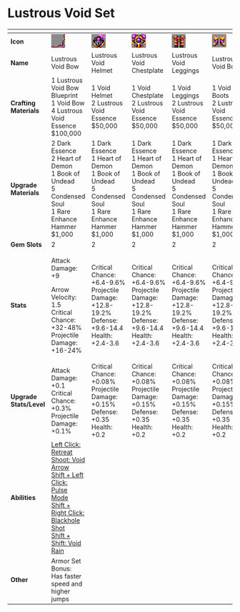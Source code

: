 # Lustrous Void Set



<table data-header-hidden><thead><tr><th width="150"></th><th width="273"></th><th width="279"></th><th width="285"></th><th width="309"></th><th width="293"></th></tr></thead><tbody><tr><td><strong>Icon</strong></td><td><img src="../../../../.gitbook/assets/image (114).png" alt="" data-size="original"></td><td><img src="../../../../.gitbook/assets/image (115).png" alt="" data-size="original"></td><td><img src="../../../../.gitbook/assets/image (116).png" alt="" data-size="original"></td><td><img src="../../../../.gitbook/assets/image (117).png" alt="" data-size="original"></td><td><img src="../../../../.gitbook/assets/image (113).png" alt="" data-size="original"></td></tr><tr><td><strong>Name</strong></td><td>Lustrous Void Bow</td><td>Lustrous Void Helmet</td><td>Lustrous Void Chestplate</td><td>Lustrous Void Leggings</td><td>Lustrous Void Boots</td></tr><tr><td><strong>Crafting Materials</strong></td><td>1 Lustrous Void Bow Blueprint<br>1 Void Bow<br>4 Lustrous Void Essence<br>$100,000</td><td>1 Void Helmet<br>2 Lustrous Void Essence<br>$50,000</td><td>1 Void Chestplate<br>2 Lustrous Void Essence<br>$50,000</td><td>1 Void Leggings<br>2 Lustrous Void Essence<br>$50,000</td><td>1 Void Boots<br>2 Lustrous Void Essence<br>$50,000</td></tr><tr><td><strong>Upgrade Materials</strong></td><td>2 Dark Essence<br>2 Heart of Demon<br>1 Book of Undead<br>5 Condensed Soul<br>1 Rare Enhance Hammer<br>$1,000</td><td>1 Dark Essence<br>1 Heart of Demon<br>1 Book of Undead<br>5 Condensed Soul<br>1 Rare Enhance Hammer<br>$1,000</td><td>1 Dark Essence<br>1 Heart of Demon<br>1 Book of Undead<br>5 Condensed Soul<br>1 Rare Enhance Hammer<br>$1,000</td><td>1 Dark Essence<br>1 Heart of Demon<br>1 Book of Undead<br>5 Condensed Soul<br>1 Rare Enhance Hammer<br>$1,000</td><td>1 Dark Essence<br>1 Heart of Demon<br>1 Book of Undead<br>5 Condensed Soul<br>1 Rare Enhance Hammer<br>$1,000</td></tr><tr><td><strong>Gem Slots</strong></td><td>2</td><td>2</td><td>2</td><td>2</td><td>2</td></tr><tr><td><strong>Stats</strong></td><td><p>Attack Damage: +9</p><p>Arrow Velocity: 1.5<br>Critical Chance: +32-48%<br>Projectile Damage: +16-24%</p></td><td>Critical Chance: +6.4-9.6%<br>Projectile Damage: +12.8-19.2%<br>Defense: +9.6-14.4<br>Health: +2.4-3.6</td><td>Critical Chance: +6.4-9.6%<br>Projectile Damage: +12.8-19.2%<br>Defense: +9.6-14.4<br>Health: +2.4-3.6</td><td>Critical Chance: +6.4-9.6%<br>Projectile Damage: +12.8-19.2%<br>Defense: +9.6-14.4<br>Health: +2.4-3.6</td><td>Critical Chance: +6.4-9.6%<br>Projectile Damage: +12.8-19.2%<br>Defense: +9.6-14.4<br>Health: +2.4-3.6</td></tr><tr><td><strong>Upgrade Stats/Level</strong></td><td>Attack Damage: +0.1<br>Critical Chance: +0.3%<br>Projectile Damage: +0.1%</td><td>Critical Chance: +0.08%<br>Projectile Damage: +0.15%<br>Defense: +0.35<br>Health: +0.2</td><td>Critical Chance: +0.08%<br>Projectile Damage: +0.15%<br>Defense: +0.35<br>Health: +0.2</td><td>Critical Chance: +0.08%<br>Projectile Damage: +0.15%<br>Defense: +0.35<br>Health: +0.2</td><td>Critical Chance: +0.08%<br>Projectile Damage: +0.15%<br>Defense: +0.35<br>Health: +0.2</td></tr><tr><td><strong>Abilities</strong></td><td><a href="../../abilities/lustrous-void.md">Left Click: Retreat<br>Shoot: Void Arrow<br>Shift + Left Click: Pulse Mode<br>Shift + Right Click: Blackhole Shot<br>Shift + Shift: Void Rain</a></td><td></td><td></td><td></td><td></td></tr><tr><td><strong>Other</strong></td><td>Armor Set Bonus:<br>Has faster speed and higher jumps</td><td></td><td></td><td></td><td></td></tr></tbody></table>

